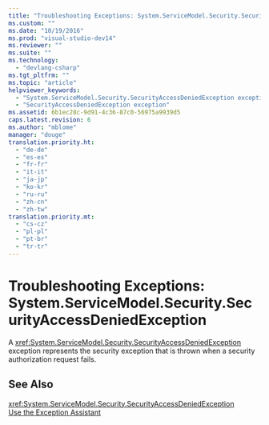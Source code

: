 ```yaml
---
title: "Troubleshooting Exceptions: System.ServiceModel.Security.SecurityAccessDeniedException | Microsoft Docs"
ms.custom: ""
ms.date: "10/19/2016"
ms.prod: "visual-studio-dev14"
ms.reviewer: ""
ms.suite: ""
ms.technology: 
  - "devlang-csharp"
ms.tgt_pltfrm: ""
ms.topic: "article"
helpviewer_keywords: 
  - "System.ServiceModel.Security.SecurityAccessDeniedException exception"
  - "SecurityAccessDeniedException exception"
ms.assetid: 6b1ec28c-9d91-4c36-87c0-56975a9939d5
caps.latest.revision: 6
ms.author: "mblome"
manager: "douge"
translation.priority.ht: 
  - "de-de"
  - "es-es"
  - "fr-fr"
  - "it-it"
  - "ja-jp"
  - "ko-kr"
  - "ru-ru"
  - "zh-cn"
  - "zh-tw"
translation.priority.mt: 
  - "cs-cz"
  - "pl-pl"
  - "pt-br"
  - "tr-tr"
---
```

# Troubleshooting Exceptions: System.ServiceModel.Security.SecurityAccessDeniedException
A <xref:System.ServiceModel.Security.SecurityAccessDeniedException> exception represents the security exception that is thrown when a security authorization request fails.  
  
## See Also  
 <xref:System.ServiceModel.Security.SecurityAccessDeniedException>   
 [Use the Exception Assistant](../Topic/How%20to:%20Use%20the%20Exception%20Assistant.md)